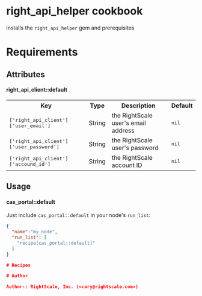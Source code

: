 # right_api_helper cookbook

installs the `right_api_helper` gem and prerequisites

# Requirements

Attributes
----------
#### right_api_client::default
<table>
  <tr>
    <th>Key</th>
    <th>Type</th>
    <th>Description</th>
    <th>Default</th>
  </tr>
  <tr>
    <td><tt>['right_api_client']['user_email']</tt></td>
    <td>String</td>
    <td>the RightScale user's email address</td>
    <td><tt>nil</tt></td>
  </tr>
  <tr>
    <td><tt>['right_api_client']['user_password']</tt></td>
    <td>String</td>
    <td>the RightScale user's password</td>
    <td><tt>nil</tt></td>
  </tr>
  <tr>
    <td><tt>['right_api_client']['accound_id']</tt></td>
    <td>String</td>
    <td>the RightScale account ID</td>
    <td><tt>nil</tt></td>
  </tr>

</table>

Usage
-----
#### cas_portal::default
Just include `cas_portal::default` in your node's `run_list`:

```json
{
  "name":"my_node",
  "run_list": [
    "recipe[cas_portal::default]"
  ]
}

# Recipes

# Author

Author:: RightScale, Inc. (<cary@rightscale.com>)
